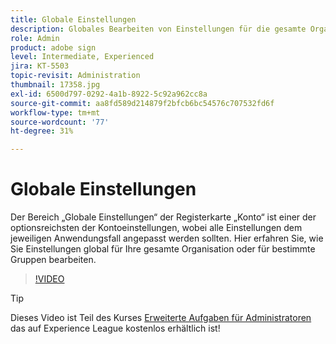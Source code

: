 ```yaml
---
title: Globale Einstellungen
description: Globales Bearbeiten von Einstellungen für die gesamte Organisation oder bestimmte Gruppen
role: Admin
product: adobe sign
level: Intermediate, Experienced
jira: KT-5503
topic-revisit: Administration
thumbnail: 17358.jpg
exl-id: 6500d797-0292-4a1b-8922-5c92a962cc8a
source-git-commit: aa8fd589d214879f2bfcb6bc54576c707532fd6f
workflow-type: tm+mt
source-wordcount: '77'
ht-degree: 31%

---
```


# Globale Einstellungen

Der Bereich „Globale Einstellungen“ der Registerkarte „Konto“ ist einer der optionsreichsten der Kontoeinstellungen, wobei alle Einstellungen dem jeweiligen Anwendungsfall angepasst werden sollten. Hier erfahren Sie, wie Sie Einstellungen global für Ihre gesamte Organisation oder für bestimmte Gruppen bearbeiten.

>[!VIDEO](https://video.tv.adobe.com/v/3412507?quality=12&learn=on&hidetitle=true)

>[!TIP]
>
>Dieses Video ist Teil des Kurses [Erweiterte Aufgaben für Administratoren](https://experienceleague.adobe.com/?recommended=Sign-A-1-2020.1) das auf Experience League kostenlos erhältlich ist!
